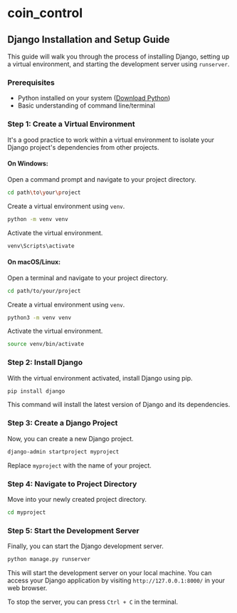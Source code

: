 # coin_control

## Django Installation and Setup Guide

This guide will walk you through the process of installing Django, setting up a virtual environment, and starting the development server using `runserver`.

### Prerequisites

- Python installed on your system ([Download Python](https://www.python.org/downloads/))
- Basic understanding of command line/terminal

### Step 1: Create a Virtual Environment

It's a good practice to work within a virtual environment to isolate your Django project's dependencies from other projects.

#### On Windows:

Open a command prompt and navigate to your project directory.

```bash
cd path\to\your\project
```

Create a virtual environment using `venv`.

```bash
python -m venv venv
```

Activate the virtual environment.

```bash
venv\Scripts\activate
```

#### On macOS/Linux:

Open a terminal and navigate to your project directory.

```bash
cd path/to/your/project
```

Create a virtual environment using `venv`.

```bash
python3 -m venv venv
```

Activate the virtual environment.

```bash
source venv/bin/activate
```

### Step 2: Install Django

With the virtual environment activated, install Django using pip.

```bash
pip install django
```

This command will install the latest version of Django and its dependencies.

### Step 3: Create a Django Project

Now, you can create a new Django project.

```bash
django-admin startproject myproject
```

Replace `myproject` with the name of your project.

### Step 4: Navigate to Project Directory

Move into your newly created project directory.

```bash
cd myproject
```

### Step 5: Start the Development Server

Finally, you can start the Django development server.

```bash
python manage.py runserver
```

This will start the development server on your local machine. You can access your Django application by visiting `http://127.0.0.1:8000/` in your web browser.

To stop the server, you can press `Ctrl + C` in the terminal.
